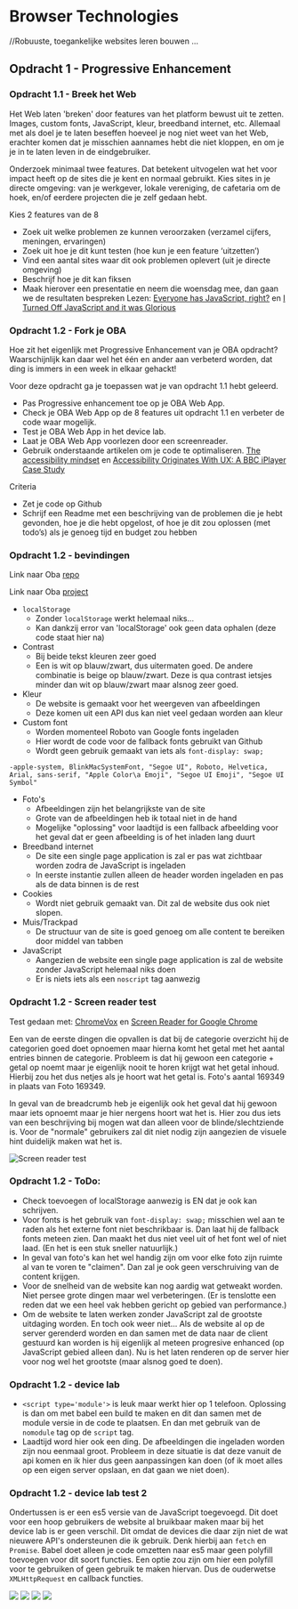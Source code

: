 # Browser Technologies
//Robuuste, toegankelijke websites leren bouwen …

## Opdracht 1 - Progressive Enhancement

### Opdracht 1.1 - Breek het Web
Het Web laten 'breken' door features van het platform bewust uit te zetten. Images, custom fonts, JavaScript, kleur, breedband internet, etc. Allemaal met als doel je te laten beseffen hoeveel je nog niet weet van het Web, erachter komen dat je misschien aannames hebt die niet kloppen, en om je je in te laten leven in de eindgebruiker.

Onderzoek minimaal twee features. Dat betekent uitvogelen wat het voor impact heeft op de sites die je kent en normaal gebruikt. Kies sites in je directe omgeving: van je werkgever, lokale vereniging, de cafetaria om de hoek, en/of eerdere projecten die je zelf gedaan hebt.

Kies 2 features van de 8
- Zoek uit welke problemen ze kunnen veroorzaken (verzamel cijfers, meningen, ervaringen)
- Zoek uit hoe je dit kunt testen (hoe kun je een feature ‘uitzetten’)
- Vind een aantal sites waar dit ook problemen oplevert (uit je directe omgeving)
- Beschrijf hoe je dit kan fiksen
- Maak hierover een presentatie en neem die woensdag mee, dan gaan we de resultaten bespreken
Lezen: [Everyone has JavaScript, right?](https://kryogenix.org/code/browser/everyonehasjs.html) en [I Turned Off JavaScript and it was Glorious](https://www.wired.com/2015/11/i-turned-off-javascript-for-a-whole-week-and-it-was-glorious/)

### Opdracht 1.2 - Fork je OBA
Hoe zit het eigenlijk met Progressive Enhancement van je OBA opdracht? Waarschijnlijk kan daar wel het één en ander aan verbeterd worden, dat ding is immers in een week in elkaar gehackt!

Voor deze opdracht ga je toepassen wat je van opdracht 1.1 hebt geleerd.
- Pas Progressive enhancement toe op je OBA Web App.
- Check je OBA Web App op de 8 features uit opdracht 1.1 en verbeter de code waar mogelijk.
- Test  je OBA Web App in het device lab.
- Laat je OBA Web App voorlezen door een screenreader.
- Gebruik onderstaande artikelen om je code te optimaliseren.
[The accessibility mindset](https://24ways.org/2015/the-accessibility-mindset/) en [Accessibility Originates With UX: A BBC iPlayer Case Study](https://www.smashingmagazine.com/2015/02/bbc-iplayer-accessibility-case-study/)

Criteria
- Zet je code op Github
- Schrijf een Readme met een beschrijving van de problemen die je hebt gevonden, hoe je die hebt opgelost, of hoe je dit zou oplossen (met todo’s) als je genoeg tijd en budget zou hebben

### Opdracht 1.2 - bevindingen

Link naar Oba [repo]

Link naar Oba [project]

[repo]: https://github.com/servinlp/project1-quick-hack-prototype
[project]: http://oba.ser.vin/

- `localStorage`
  - Zonder `localStorage` werkt helemaal niks...
  - Kan dankzij error van 'localStorage' ook geen data ophalen (deze code staat hier na)
- Contrast
  - Bij beide tekst kleuren zeer goed
  - Een is wit op blauw/zwart, dus uitermaten goed. De andere combinatie is beige op blauw/zwart. Deze is qua contrast ietsjes minder dan wit op blauw/zwart maar alsnog zeer goed.
- Kleur
  - De website is gemaakt voor het weergeven van afbeeldingen
  - Deze komen uit een API dus kan niet veel gedaan worden aan kleur
- Custom font
  - Worden momenteel Roboto van Google fonts ingeladen
  - Hier wordt de code voor de fallback fonts gebruikt van Github
  - Wordt geen gebruik gemaakt van iets als `font-display: swap;`
```
-apple-system, BlinkMacSystemFont, "Segoe UI", Roboto, Helvetica, Arial, sans-serif, "Apple Color\a Emoji", "Segoe UI Emoji", "Segoe UI Symbol"
```
- Foto's
  - Afbeeldingen zijn het belangrijkste van de site
  - Grote van de afbeeldingen heb ik totaal niet in de hand
  - Mogelijke "oplossing" voor laadtijd is een fallback afbeelding voor het geval dat er geen afbeelding is of het inladen lang duurt
- Breedband internet
  - De site een single page application is zal er pas wat zichtbaar worden zodra de JavaScript is ingeladen
  - In eerste instantie zullen alleen de header worden ingeladen en pas als de data binnen is de rest
- Cookies
  - Wordt niet gebruik gemaakt van. Dit zal de website dus ook niet slopen.
- Muis/Trackpad
  - De structuur van de site is goed genoeg om alle content te bereiken door middel van tabben
- JavaScript
  - Aangezien de website een single page application is zal de website zonder JavaScript helemaal niks doen
  - Er is niets iets als een `noscript` tag aanwezig

### Opdracht 1.2 - Screen reader test

Test gedaan met: [ChromeVox] en [Screen Reader for Google Chrome]

[ChromeVox]: https://chrome.google.com/webstore/detail/kgejglhpjiefppelpmljglcjbhoiplfn?utm_source=chrome-app-launcher-info-dialog
[Screen Reader for Google Chrome]: https://chrome.google.com/webstore/detail/screen-reader-for-google/nddfhonnmhcldcbmhbdldfpkbfpgjoeh?utm_source=chrome-app-launcher-info-dialog

Een van de eerste dingen die opvallen is dat bij de categorie overzicht hij de categorien goed doet opnoemen maar hierna
komt het getal met het aantal entries binnen de categorie. Probleem is dat hij gewoon een categorie + getal op noemt
maar je eigenlijk nooit te horen krijgt wat het getal inhoud. Hierbij zou het dus netjes als je hoort wat het getal is.
Foto's aantal 169349 in plaats van Foto 169349.

In geval van de breadcrumb heb je eigenlijk ook het geval dat hij gewoon maar iets opnoemt maar je hier nergens hoort
wat het is. Hier zou dus iets van een beschrijving bij mogen wat dan alleen voor de blinde/slechtziende is. Voor de
"normale" gebruikers zal dit niet nodig zijn aangezien de visuele hint duidelijk maken wat het is.

![Screen reader test](./images/screen-reader.png)

### Opdracht 1.2 - ToDo:

- Check toevoegen of localStorage aanwezig is EN dat je ook kan schrijven.
- Voor fonts is het gebruik van `font-display: swap;` misschien wel aan te raden als het externe font niet beschrikbaar
  is. Dan laat hij de fallback fonts meteen zien. Dan maakt het dus niet veel uit of het font wel of niet laad. (En het
is een stuk sneller natuurlijk.)
- In geval van foto's kan het wel handig zijn om voor elke foto zijn ruimte al van te voren te "claimen". Dan zal je ook
  geen verschruiving van de content krijgen.
- Voor de snelheid van de website kan nog aardig wat getweakt worden. Niet persee grote dingen maar wel verbeteringen.
  (Er is tenslotte een reden dat we een heel vak hebben gericht op gebied van performance.)
- Om de website te laten werken zonder JavaScript zal de grootste uitdaging worden. En toch ook weer niet... Als de
  website al op de server gerenderd worden en dan samen met de data naar de client gestuurd kan worden is hij eigenlijk
al meteen progresive enhanced (op JavaScript gebied alleen dan). Nu is het laten renderen op de server hier voor nog wel
het grootste (maar alsnog goed te doen).

### Opdracht 1.2 - device lab

- `<script type='module'>` is leuk maar werkt hier op 1 telefoon. Oplossing is dan om met babel een build te maken en
  dit dan samen met de module versie in de code te plaatsen. En dan met gebruik van de `nomodule` tag op de `script`
tag.
- Laadtijd word hier ook een ding. De afbeeldingen die ingeladen worden zijn nou eenmaal groot. Probleem in deze
  situatie is dat deze vanuit de api komen en ik hier dus geen aanpassingen kan doen (of ik moet alles op een eigen
server opslaan, en dat gaan we niet doen).

### Opdracht 1.2 - device lab test 2

Ondertussen is er een es5 versie van de JavaScript toegevoegd. Dit doet voor een hoop gebruikers de website al bruikbaar
maken maar bij het device lab is er geen verschil. Dit omdat de devices die daar zijn niet de wat nieuwere API's
ondersteunen die ik gebruik. Denk hierbij aan `fetch`  en `Promise`. Babel doet alleen je code omzetten naar es5 maar
geen polyfill toevoegen voor dit soort functies. Een optie zou zijn om hier een polyfill voor te gebruiken of geen
gebruik te maken hiervan. Dus de ouderwetse `XMLHttpRequest` en callback functies.

![](./images/1.jpg)
![](./images/2.jpg)
![](./images/e-reader.jpg)
![](./images/nokia.jpg)
